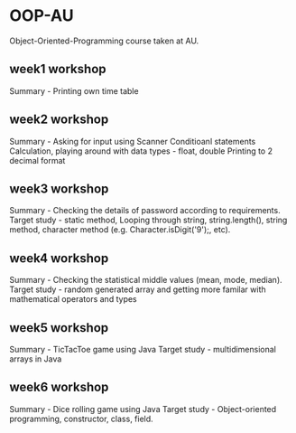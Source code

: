 # OOP-AU
Object-Oriented-Programming course taken at AU.

## week1 workshop
Summary - Printing own time table

## week2 workshop
Summary - Asking for input using Scanner Conditioanl statements Calculation, playing around with data types - float, double Printing to 2 decimal format

## week3 workshop
Summary - Checking the details of password according to requirements. 
Target study - static method, Looping through string, string.length(), string method, character method (e.g. Character.isDigit('9');, etc).

## week4 workshop
Summary - Checking the statistical middle values (mean, mode, median).
Target study - random generated array and getting more familar with mathematical operators and types

## week5 workshop
Summary - TicTacToe game using Java
Target study - multidimensional arrays in Java

## week6 workshop
Summary - Dice rolling game using Java
Target study - Object-oriented programming, constructor, class, field.

